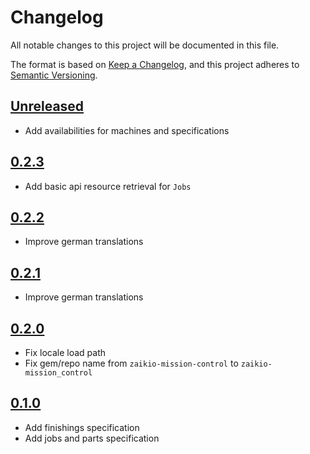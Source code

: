 # Changelog

All notable changes to this project will be documented in this file.

The format is based on [Keep a Changelog](https://keepachangelog.com/en/1.0.0/),
and this project adheres to [Semantic Versioning](https://semver.org/spec/v2.0.0.html).

## [Unreleased]

- Add availabilities for machines and specifications

## [0.2.3]

- Add basic api resource retrieval for `Jobs`

## [0.2.2]

- Improve german translations

## [0.2.1]

- Improve german translations

## [0.2.0]

- Fix locale load path
- Fix gem/repo name from `zaikio-mission-control` to `zaikio-mission_control`

## [0.1.0]

- Add finishings specification
- Add jobs and parts specification

[Unreleased]: https://github.com/zaikio/zaikio-mission_control-ruby/compare/v0.2.3..HEAD
[0.2.3]: https://github.com/zaikio/zaikio-mission_control-ruby/compare/v0.2.2..v0.2.3
[0.2.2]: https://github.com/zaikio/zaikio-mission_control-ruby/compare/v0.2.1..v0.2.2
[0.2.1]: https://github.com/zaikio/zaikio-mission_control-ruby/compare/v0.2.0..v0.2.1
[0.2.0]: https://github.com/zaikio/zaikio-mission_control-ruby/compare/v0.1.0..v0.2.0
[0.1.0]: https://github.com/zaikio/zaikio-mission_control-ruby/compare/064cd089bd85d6061ddef7b85f3fc457635c9b05..v0.1.0
